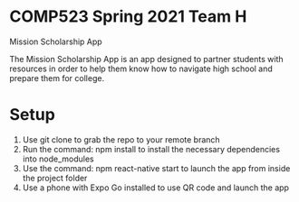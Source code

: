 # COMP523 Spring 2021 Team H

Mission Scholarship App

The Mission Scholarship App is an app designed to partner students with resources in order to help them know how to navigate high school and prepare them for college.

# Setup
1) Use git clone to grab the repo to your remote branch
2) Run the command: npm install to install the necessary dependencies into node_modules
3) Use the command: npm react-native start to launch the app from inside the project folder
4) Use a phone with Expo Go installed to use QR code and launch the app
